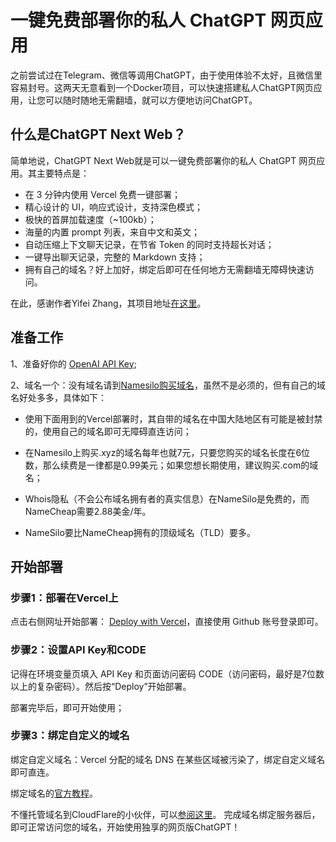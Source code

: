 # 一键免费部署你的私人 ChatGPT 网页应用
之前尝试过在Telegram、微信等调用ChatGPT，由于使用体验不太好，且微信里容易封号。这两天无意看到一个Docker项目，可以快速搭建私人ChatGPT网页应用，让您可以随时随地无需翻墙，就可以方便地访问ChatGPT。
## 什么是ChatGPT Next Web？
简单地说，ChatGPT Next Web就是可以一键免费部署你的私人 ChatGPT 网页应用。其主要特点是：

- 在 3 分钟内使用 Vercel 免费一键部署；
- 精心设计的 UI，响应式设计，支持深色模式；
- 极快的首屏加载速度（~100kb）；
- 海量的内置 prompt 列表，来自中文和英文；
- 自动压缩上下文聊天记录，在节省 Token 的同时支持超长对话；
- 一键导出聊天记录，完整的 Markdown 支持；
- 拥有自己的域名？好上加好，绑定后即可在任何地方无需翻墙无障碍快速访问。

在此，感谢作者Yifei Zhang，其项目地址[在这里](https://github.com/Yidadaa/ChatGPT-Next-Web/blob/main/README_CN.md#%E5%BC%80%E5%A7%8B%E4%BD%BF%E7%94%A8)。


## 准备工作
1、准备好你的 [OpenAI API Key](https://platform.openai.com/account/api-keys);

2、域名一个：没有域名请到[Namesilo购买域名](https://www.namesilo.com/)，虽然不是必须的，但有自己的域名好处多多，具体如下：

- 使用下面用到的Vercel部署时，其自带的域名在中国大陆地区有可能是被封禁的，使用自己的域名即可无障碍直连访问；

- 在Namesilo上购买.xyz的域名每年也就7元，只要您购买的域名长度在6位数，那么续费是一律都是0.99美元；如果您想长期使用，建议购买.com的域名；

- Whois隐私（不会公布域名拥有者的真实信息）在NameSilo是免费的，而NameCheap需要2.88美金/年。

- NameSilo要比NameCheap拥有的顶级域名（TLD）要多。

## 开始部署
### 步骤1：部署在Vercel上

点击右侧网址开始部署： [Deploy with Vercel](https://vercel.com/new/clone?repository-url=https%3A%2F%2Fgithub.com%2FYidadaa%2FChatGPT-Next-Web&env=OPENAI_API_KEY&env=CODE&project-name=chatgpt-next-web&repository-name=ChatGPT-Next-Web)，直接使用 Github 账号登录即可。

### 步骤2：设置API Key和CODE

记得在环境变量页填入 API Key 和页面访问密码 CODE（访问密码，最好是7位数以上的复杂密码）。然后按“Deploy”开始部署。

部署完毕后，即可开始使用；

### 步骤3：绑定自定义的域名

绑定自定义域名：Vercel 分配的域名 DNS 在某些区域被污染了，绑定自定义域名即可直连。

绑定域名的[官方教程](https://vercel.com/docs/concepts/projects/domains/add-a-domain)。

不懂托管域名到CloudFlare的小伙伴，可以[参阅这里](https://youtu.be/1GtDTWybJNM)。
完成域名绑定服务器后，即可正常访问您的域名，开始使用独享的网页版ChatGPT！

